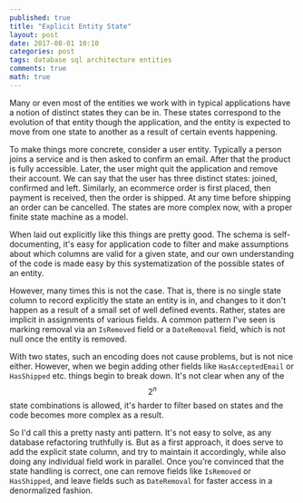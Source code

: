 ```yaml
---
published: true
title: "Explicit Entity State"
layout: post
date: 2017-08-01 10:10
categories: post
tags: database sql architecture entities
comments: true
math: true
---
```


Many or even most of the entities we work with in typical applications have a notion of distinct states they can be in. These states correspond to the evolution of that entity though the application, and the entity is expected to move from one state to another as a result of certain events happening.

To make things more concrete, consider a user entity. Typically a person joins a service and is then asked to confirm an email. After that the product is fully accessible. Later, the user might quit the application and remove their account. We can say that the user has three distinct states: joined, confirmed and left. Similarly, an ecommerce order is first placed, then payment is received, then the order is shipped. At any time before shipping an order can be cancelled. The states are more complex now, with a proper finite state machine as a model.

When laid out explicitly like this things are pretty good. The schema is self-documenting, it's easy for application code to filter and make assumptions about which columns are valid for a given state, and our own understanding of the code is made easy by this systematization of the possible states of an entity.

However, many times this is not the case. That is, there is no single state column to record explicitly the state an entity is in, and changes to it don't happen as a result of a small set of well defined events. Rather, states are implicit in assignments of various fields. A common pattern I've seen is marking removal via an `IsRemoved` field or a `DateRemoval` field, which is not null once the entity is removed.

With two states, such an encoding does not cause problems, but is not nice either. However, when we begin adding other fields like `HasAcceptedEmail` or `HasShipped` etc. things begin to break down. It's not clear when any of the $$2^n$$ state combinations is allowed, it's harder to filter based on states and the code becomes more complex as a result.

So I'd call this a pretty nasty anti pattern. It's not easy to solve, as any database refactoring truthfully is. But as a first approach, it does serve to add the explicit state column, and try to maintain it accordingly, while also doing any individual field work in parallel. Once you’re convinced that the state handling is correct, one can remove fields like `IsRemoved` or `HasShipped`, and leave fields such as `DateRemoval` for faster access in a denormalized fashion.
